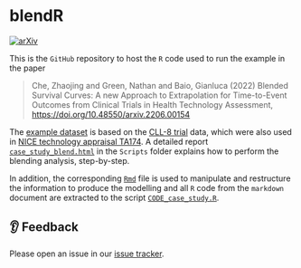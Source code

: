 # blendR

[![arXiv](https://img.shields.io/badge/arXiv-2206.00154-f9f107.svg)](https://arxiv.org/abs/2206.00154)

This is the `GitHub` repository to host the `R` code used to run the example in the paper

> Che, Zhaojing and Green, Nathan and Baio, Gianluca (2022) Blended Survival Curves: A new Approach to Extrapolation for Time-to-Event Outcomes from Clinical Trials in Health Technology Assessment, https://doi.org/10.48550/arxiv.2206.00154

The [example dataset](Data/TA174.RData) is based on the [CLL-8 trial](https://doi.org/10.1016/S0140-6736(10)61381-5) data, which were also used in [NICE technology appraisal TA174](https://www.nice.org.uk/guidance/ta174). A detailed report [`case_study_blend.html`](Scripts/case_study_blend.html) in the `Scripts` folder explains how to perform the blending analysis, step-by-step. 

In addition, the corresponding [`Rmd`](Scripts/case_study_blend.Rmd) file is used to manipulate and restructure the information to produce the modelling and all `R` code from the `markdown` document are extracted to the script [`CODE_case_study.R`](Scripts/CODE_case_study.R).   


## 👂 Feedback

Please open an issue in our [issue tracker](https://github.comtatisticsHealthEconomics/blendR/issues).
